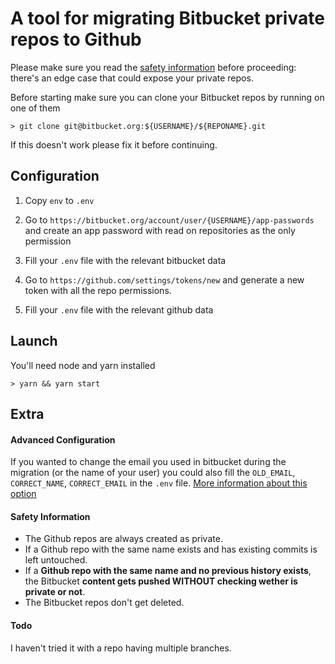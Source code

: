 # A tool for migrating Bitbucket private repos to Github

Please make sure you read the [safety information](https://github.com/cedmax/bitbucket-to-github#safety-information) before proceeding: there's an edge case that could expose your private repos.

Before starting make sure you can clone your Bitbucket repos by running on one of them

`> git clone git@bitbucket.org:${USERNAME}/${REPONAME}.git`

If this doesn't work please fix it before continuing. 


## Configuration

1. Copy `env` to `.env`

2. Go to `https://bitbucket.org/account/user/{USERNAME}/app-passwords` and create an app password with read on repositories as the only permission

3. Fill your `.env` file with the relevant bitbucket data

4. Go to `https://github.com/settings/tokens/new` and generate a new token with all the repo permissions.

5. Fill your `.env` file with the relevant github data

## Launch

You'll need node and yarn installed

`> yarn && yarn start`

## Extra

#### Advanced Configuration

If you wanted to change the email you used in bitbucket during the migration (or the name of your user) you could also fill the `OLD_EMAIL`, `CORRECT_NAME`, `CORRECT_EMAIL` in the `.env` file. [More information about this option](https://help.github.com/articles/changing-author-info/)

#### Safety Information

- The Github repos are always created as private.
- If a Github repo with the same name exists and has existing commits is left untouched.
- If a **Github repo with the same name and no previous history exists**, the Bitbucket **content gets pushed WITHOUT checking wether is private or not**.
- The Bitbucket repos don't get deleted.

#### Todo

I haven't tried it with a repo having multiple branches.
